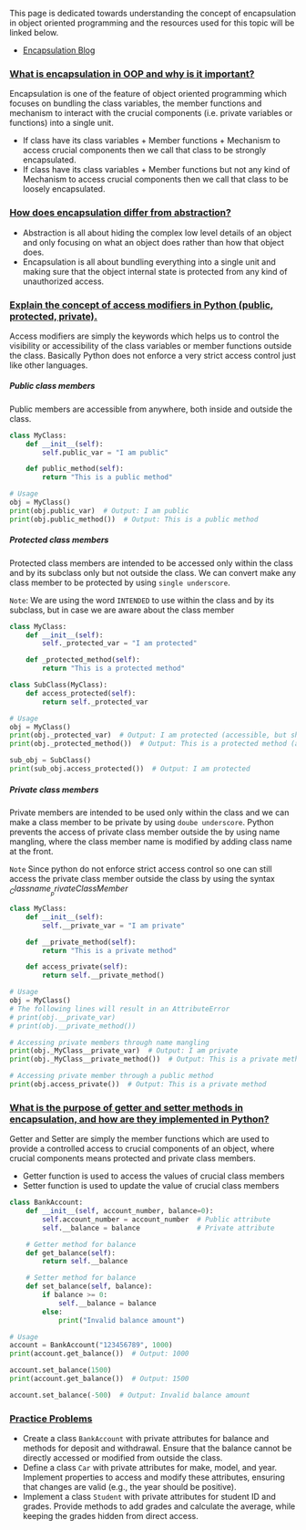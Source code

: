 This page is dedicated towards understanding the concept of encapsulation in object oriented programming and the resources used for this topic will be linked below.

- [Encapsulation Blog](https://www.datacamp.com/tutorial/encapsulation-in-python-object-oriented-programming)

### [What is encapsulation in OOP and why is it important?](#)

Encapsulation is one of the feature of object oriented programming which focuses on bundling the class variables, the member functions and mechanism to interact with the crucial components (i.e. private variables or functions) into a single unit.

- If class have its class variables + Member functions + Mechanism to access crucial components then we call that class to be strongly encapsulated.
- If class have its class variables + Member functions but not any kind of Mechanism to access crucial components then we call that class to be loosely encapsulated.

### [How does encapsulation differ from abstraction?](#)

- Abstraction is all about hiding the complex low level details of an object and only focusing on what an object does rather than how that object does.
- Encapsulation is all about bundling everything into a single unit and making sure that the object internal state is protected from any kind of unauthorized access.

### [Explain the concept of access modifiers in Python (public, protected, private).](#)

Access modifiers are simply the keywords which helps us to control the visibility or accessibility of the class variables or member functions outside the class. Basically Python does not enforce a very strict access control just like other languages.

##### Public class members
Public members are accessible from anywhere, both inside and outside the class.

```python
class MyClass:
    def __init__(self):
        self.public_var = "I am public"

    def public_method(self):
        return "This is a public method"

# Usage
obj = MyClass()
print(obj.public_var)  # Output: I am public
print(obj.public_method())  # Output: This is a public method

```

##### Protected class members

Protected class members are intended to be accessed only within the class and by its subclass only but not outside the class. We can convert make any class member to be protected by using `single underscore`.

`Note`: We are using the word `INTENDED` to use within the class and by its subclass, but in case we are aware about the class member 

```python
class MyClass:
    def __init__(self):
        self._protected_var = "I am protected"

    def _protected_method(self):
        return "This is a protected method"

class SubClass(MyClass):
    def access_protected(self):
        return self._protected_var

# Usage
obj = MyClass()
print(obj._protected_var)  # Output: I am protected (accessible, but should be avoided)
print(obj._protected_method())  # Output: This is a protected method (accessible, but should be avoided)

sub_obj = SubClass()
print(sub_obj.access_protected())  # Output: I am protected

```


##### Private class members

Private members are intended to be used only within the class and we can make a class member to be private by using `doube underscore`. Python prevents the access of private class member outside the by using name mangling, where the class member name is modified by adding class name at the front.

`Note` Since python do not enforce strict access control so one can still access the private class member outside the class by using the syntax $_Classname__privateClassMember$

```python
class MyClass:
    def __init__(self):
        self.__private_var = "I am private"

    def __private_method(self):
        return "This is a private method"

    def access_private(self):
        return self.__private_method()

# Usage
obj = MyClass()
# The following lines will result in an AttributeError
# print(obj.__private_var)
# print(obj.__private_method())

# Accessing private members through name mangling
print(obj._MyClass__private_var)  # Output: I am private
print(obj._MyClass__private_method())  # Output: This is a private method

# Accessing private member through a public method
print(obj.access_private())  # Output: This is a private method
```

### [What is the purpose of getter and setter methods in encapsulation, and how are they implemented in Python?](#)

Getter and Setter are simply the member functions which are used to provide a controlled access to crucial components of an object, where crucial components means protected and private class members.

- Getter function is used to access the values of crucial class members
- Setter function is used to update the value of crucial class members

```python
class BankAccount:
    def __init__(self, account_number, balance=0):
        self.account_number = account_number  # Public attribute
        self.__balance = balance              # Private attribute

    # Getter method for balance
    def get_balance(self):
        return self.__balance

    # Setter method for balance
    def set_balance(self, balance):
        if balance >= 0:
            self.__balance = balance
        else:
            print("Invalid balance amount")

# Usage
account = BankAccount("123456789", 1000)
print(account.get_balance())  # Output: 1000

account.set_balance(1500)
print(account.get_balance())  # Output: 1500

account.set_balance(-500)  # Output: Invalid balance amount

```

### [Practice Problems](#)

-  Create a class `BankAccount` with private attributes for balance and methods for deposit and withdrawal. Ensure that the balance cannot be directly accessed or modified from outside the class.
- Define a class `Car` with private attributes for make, model, and year. Implement properties to access and modify these attributes, ensuring that changes are valid (e.g., the year should be positive).
- Implement a class `Student` with private attributes for student ID and grades. Provide methods to add grades and calculate the average, while keeping the grades hidden from direct access.